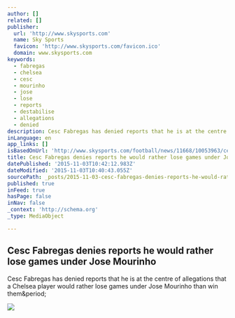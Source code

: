 ```yaml
---
author: []
related: []
publisher:
  url: 'http://www.skysports.com'
  name: Sky Sports
  favicon: 'http://www.skysports.com/favicon.ico'
  domain: www.skysports.com
keywords:
  - fabregas
  - chelsea
  - cesc
  - mourinho
  - jose
  - lose
  - reports
  - destabilise
  - allegations
  - denied
description: Cesc Fabregas has denied reports that he is at the centre of allegations that a Chelsea player would rather lose games under Jose Mourinho than win them.
inLanguage: en
app_links: []
isBasedOnUrl: 'http://www.skysports.com/football/news/11668/10053963/cesc-fabregas-denies-reports-he-would-rather-lose-games-under-jose-mourinho'
title: Cesc Fabregas denies reports he would rather lose games under Jose Mourinho
datePublished: '2015-11-03T10:42:12.983Z'
dateModified: '2015-11-03T10:40:43.055Z'
sourcePath: _posts/2015-11-03-cesc-fabregas-denies-reports-he-would-rather-lose-games-unde.md
published: true
inFeed: true
hasPage: false
inNav: false
_context: 'http://schema.org'
_type: MediaObject

---
```

<article style=""><h1>Cesc Fabregas denies reports he would rather lose games under Jose Mourinho</h1><p>Cesc Fabregas has denied reports that he is at the centre of allegations that a Chelsea player would rather lose games under Jose Mourinho than win them&amp;period;</p><img src="http://e1.365dm.com/15/09/150x150/fabregas-mourinho-chelsea_3345430.jpg" /></article>